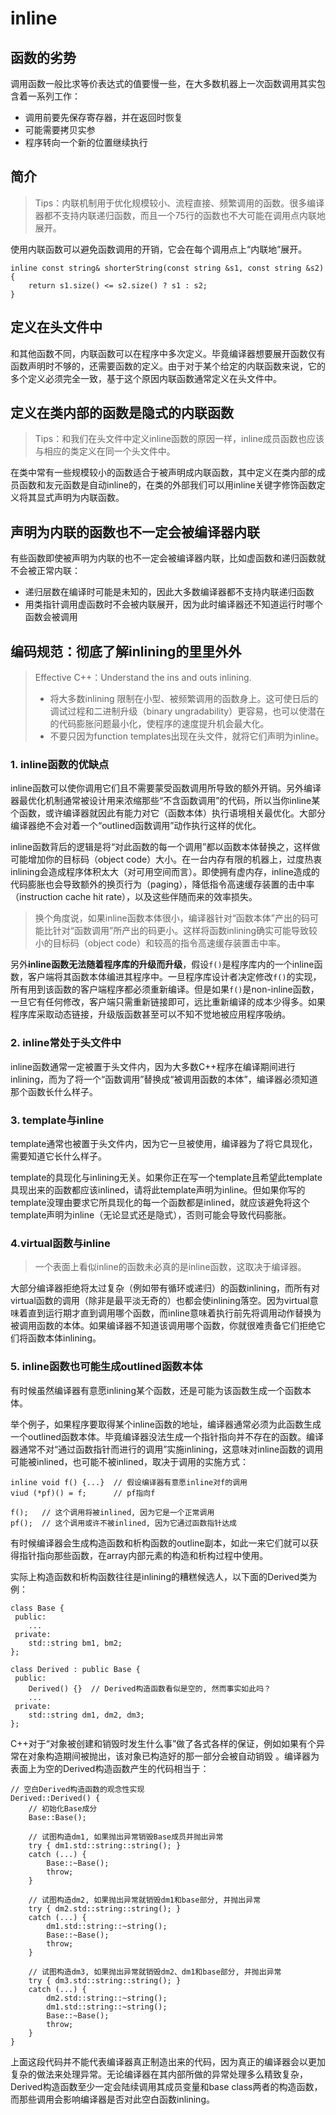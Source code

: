 # inline

## 函数的劣势

调用函数一般比求等价表达式的值要慢一些，在大多数机器上一次函数调用其实包含着一系列工作：

- 调用前要先保存寄存器，并在返回时恢复
- 可能需要拷贝实参
- 程序转向一个新的位置继续执行

## 简介

> Tips：内联机制用于优化规模较小、流程直接、频繁调用的函数。很多编译器都不支持内联递归函数，而且一个75行的函数也不大可能在调用点内联地展开。

使用内联函数可以避免函数调用的开销，它会在每个调用点上“内联地”展开。

```
inline const string& shorterString(const string &s1, const string &s2) {
    return s1.size() <= s2.size() ? s1 : s2;
}
```

## 定义在头文件中

和其他函数不同，内联函数可以在程序中多次定义。毕竟编译器想要展开函数仅有函数声明时不够的，还需要函数的定义。由于对于某个给定的内联函数来说，它的多个定义必须完全一致，基于这个原因内联函数通常定义在头文件中。

## 定义在类内部的函数是隐式的内联函数

> Tips：和我们在头文件中定义inline函数的原因一样，inline成员函数也应该与相应的类定义在同一个头文件中。

在类中常有一些规模较小的函数适合于被声明成内联函数，其中定义在类内部的成员函数和友元函数是自动inline的，在类的外部我们可以用inline关键字修饰函数定义将其显式声明为内联函数。

## 声明为内联的函数也不一定会被编译器内联

有些函数即使被声明为内联的也不一定会被编译器内联，比如虚函数和递归函数就不会被正常内联：

- 递归层数在编译时可能是未知的，因此大多数编译器都不支持内联递归函数
- 用类指针调用虚函数时不会被内联展开，因为此时编译器还不知道运行时哪个函数会被调用

## 编码规范：彻底了解inlining的里里外外

> Effective C++：Understand the ins and outs inlining.
>
> - 将大多数inlining 限制在小型、被频繁调用的函数身上。这可使日后的调试过程和二进制升级（binary ungradability）更容易，也可以使潜在的代码膨胀问题最小化，使程序的速度提升机会最大化。
> - 不要只因为function templates出现在头文件，就将它们声明为inline。

### 1. inline函数的优缺点

inline函数可以使你调用它们且不需要蒙受函数调用所导致的额外开销。另外编译器最优化机制通常被设计用来浓缩那些“不含函数调用”的代码，所以当你inline某个函数，或许编译器就因此有能力对它（函数本体）执行语境相关最优化。大部分编译器绝不会对着一个“outlined函数调用”动作执行这样的优化。

inline函数背后的逻辑是将“对此函数的每一个调用”都以函数本体替换之，这样做可能增加你的目标码（object code）大小。在一台内存有限的机器上，过度热衷inlining会造成程序体积太大（对可用空间而言）。即使拥有虚内存，inline造成的代码膨胀也会导致额外的换页行为（paging），降低指令高速缓存装置的击中率（instruction cache hit rate），以及这些伴随而来的效率损失。

> 换个角度说，如果inline函数本体很小，编译器针对“函数本体”产出的码可能比针对“函数调用”所产出的码更小。这样将函数inlining确实可能导致较小的目标码（object code）和较高的指令高速缓存装置击中率。

另外**inline函数无法随着程序库的升级而升级**，假设`f()`是程序库内的一个inline函数，客户端将其函数本体编进其程序中。一旦程序库设计者决定修改`f()`的实现，所有用到该函数的客户端程序都必须重新编译。但是如果`f()`是non-inline函数，一旦它有任何修改，客户端只需重新链接即可，远比重新编译的成本少得多。如果程序库采取动态链接，升级版函数甚至可以不知不觉地被应用程序吸纳。

### 2. inline常处于头文件中

inline函数通常一定被置于头文件内，因为大多数C++程序在编译期间进行inlining，而为了将一个“函数调用”替换成“被调用函数的本体”，编译器必须知道那个函数长什么样子。

### 3. template与inline

template通常也被置于头文件内，因为它一旦被使用，编译器为了将它具现化，需要知道它长什么样子。

template的具现化与inlining无关。如果你正在写一个template且希望此template具现出来的函数都应该inlined，请将此template声明为inline。但如果你写的template没理由要求它所具现化的每一个函数都是inlined，就应该避免将这个template声明为inline（无论显式还是隐式），否则可能会导致代码膨胀。

### 4.virtual函数与inline

> 一个表面上看似inline的函数未必真的是inline函数，这取决于编译器。

大部分编译器拒绝将太过复杂（例如带有循环或递归）的函数inlining，而所有对virtual函数的调用（除非是最平淡无奇的）也都会使inlining落空。因为virtual意味着直到运行期才直到调用哪个函数，而inline意味着执行前先将调用动作替换为被调用函数的本体。如果编译器不知道该调用哪个函数，你就很难责备它们拒绝它们将函数本体inlining。

### 5. inline函数也可能生成outlined函数本体

有时候虽然编译器有意愿inlining某个函数，还是可能为该函数生成一个函数本体。

举个例子，如果程序要取得某个inline函数的地址，编译器通常必须为此函数生成一个outlined函数本体。毕竟编译器没法生成一个指针指向并不存在的函数。编译器通常不对“通过函数指针而进行的调用”实施inlining，这意味对inline函数的调用可能被inlined，也可能不被inlined，取决于调用的实施方式：

```
inline void f() {...}  // 假设编译器有意愿inline对f的调用
viud (*pf)() = f;      // pf指向f

f();   // 这个调用将被inlined, 因为它是一个正常调用
pf();  // 这个调用或许不被inlined, 因为它通过函数指针达成
```

有时候编译器会生成构造函数和析构函数的outline副本，如此一来它们就可以获得指针指向那些函数，在array内部元素的构造和析构过程中使用。

实际上构造函数和析构函数往往是inlining的糟糕候选人，以下面的Derived类为例：

```
class Base {
 public:
    ...
 private:
    std::string bm1, bm2;
};

class Derived : public Base {
 public:
	Derived() {}  // Derived构造函数看似是空的, 然而事实如此吗？
    ...
 private:
    std::string dm1, dm2, dm3;
};
```

C++对于“对象被创建和销毁时发生什么事”做了各式各样的保证，例如如果有个异常在对象构造期间被抛出，该对象已构造好的那一部分会被自动销毁 。编译器为表面上为空的Derived构造函数产生的代码相当于：

```
// 空白Derived构造函数的观念性实现
Derived::Derived() {
    // 初始化Base成分
    Base::Base();
    
    // 试图构造dm1, 如果抛出异常销毁Base成员并抛出异常
    try { dm1.std::string::string(); }
    catch (...) {
        Base::~Base();
        throw;
    }
    
    // 试图构造dm2, 如果抛出异常就销毁dm1和base部分, 并抛出异常
    try { dm2.std::string::string(); }
    catch (...) {
        dm1.std::string::~string();
        Base::~Base();
        throw;
    }
    
    // 试图构造dm3, 如果抛出异常就销毁dm2、dm1和base部分, 并抛出异常
    try { dm3.std::string::string(); }
    catch (...) {
        dm2.std::string::~string();
        dm1.std::string::~string();
        Base::~Base();
        throw;
    }
}
```

上面这段代码并不能代表编译器真正制造出来的代码，因为真正的编译器会以更加复杂的做法来处理异常。无论编译器在其内部所做的异常处理多么精致复杂，Derived构造函数至少一定会陆续调用其成员变量和base class两者的构造函数，而那些调用会影响编译器是否对此空白函数inlining。